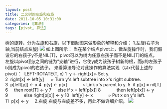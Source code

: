 ```yaml
---
layout: post
title: 二叉树的左旋和右旋
date: 2011-10-05 10:31:00
categories: [算法]
tags: [pivot, 算法]
---
```

树的旋转，分为左旋和右旋，以下借助图来做形象的解释和介绍：
1.左旋(右子为轴,当前结点左旋)
![](http://hi.csdn.net/attachment/201012/29/8394323_1293614183gD0H.jpg)
如上图所示：
当在某个结点pivot上，做左旋操作时，我们假设它的右孩子y不是NIL[T]，pivot可以为树内任意右孩子而不是NIL[T]的结点。
左旋以pivot到y之间的链为“支轴”进行，它使y成为该孩子树新的根，而y的左孩子b则成为pivot的右孩子。
来看算法导论对此操作的算法实现（以x代替上述的pivot）：
 LEFT-ROTATE(T, x)
1  y ← right[x] ▹ Set y.
2  right[x] ← left[y]      ▹ Turn y's
 left subtree into x's right subtree.
3  p[left[y]] ← x
4  p[y] ← p[x]             ▹ Link x's
 parent to y.
5  if p[x] = nil[T]
6     then root[T] ← y
7     else if x = left[p[x]]
8             then left[p[x]] ← y
9             else right[p[x]] ← y
10  left[y] ← x             ▹ Put x on y's
 left.
11  p[x] ← y
 
 
2.右旋
右旋与左旋差不多，再此不做详细介绍。
![](http://hi.csdn.net/attachment/201012/29/8394323_1293614183DSC3.jpg)
